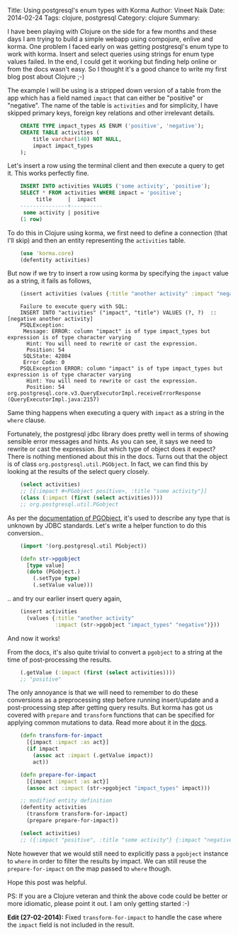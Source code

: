 Title: Using postgresql's enum types with Korma
Author: Vineet Naik
Date: 2014-02-24
Tags: clojure, postgresql
Category: clojure
Summary: 


I have been playing with Clojure on the side for a few months and
these days I am trying to build a simple webapp using compojure,
enlive and korma. One problem I faced early on was getting
postgresql's enum type to work with korma. Insert and select queries
using strings for enum type values failed. In the end, I could get it
working but finding help online or from the docs wasn't easy. So I
thought it's a good chance to write my first blog post about Clojure
;-)

The example I will be using is a stripped down version of a table from
the app which has a field named `impact` that can either be "positive"
or "negative". The name of the table is `activities` and for
simplicity, I have skipped primary keys, foreign key relations and
other irrelevant details.

```sql
    CREATE TYPE impact_types AS ENUM ('positive', 'negative');
    CREATE TABLE activities (
        title varchar(140) NOT NULL,
        impact impact_types
    );
```

Let's insert a row using the terminal client and then execute a query
to get it. This works perfectly fine.

```sql
    INSERT INTO activities VALUES ('some activity', 'positive');
    SELECT * FROM activities WHERE impact = 'positive';
         title     |  impact
    ---------------+----------
     some activity | positive
    (1 row)
```

To do this in Clojure using korma, we first need to define a
connection (that I'll skip) and then an entity representing the
`activities` table.

```clojure
    (use 'korma.core)
    (defentity activities)
```

But now if we try to insert a row using korma by specifying the
`impact` value as a string, it fails as follows,

```clojure
    (insert activities (values {:title "another activity" :impact "negative"}))
```

```text
    Failure to execute query with SQL:
    INSERT INTO "activities" ("impact", "title") VALUES (?, ?)  ::  [negative another activity]
    PSQLException:
     Message: ERROR: column "impact" is of type impact_types but expression is of type character varying
      Hint: You will need to rewrite or cast the expression.
      Position: 54
     SQLState: 42804
     Error Code: 0
    PSQLException ERROR: column "impact" is of type impact_types but expression is of type character varying
      Hint: You will need to rewrite or cast the expression.
      Position: 54  org.postgresql.core.v3.QueryExecutorImpl.receiveErrorResponse (QueryExecutorImpl.java:2157)
```

Same thing happens when executing a query with `impact` as a string in
the `where` clause.

Fortunately, the postgresql jdbc library does pretty well in terms of
showing sensible error messages and hints. As you can see, it says we
need to rewrite or cast the expression. But which type of object does
it expect?  There is nothing mentioned about this in the docs. Turns
out that the object is of class `org.postgresql.util.PGObject`. In
fact, we can find this by looking at the results of the select query
closely.

```clojure
    (select activities)
    ;; [{:impact #<PGobject positive>, :title "some activity"}]
    (class (:impact (first (select activities))))
    ;; org.postgresql.util.PGobject
```

As per the
[documentation of PGObject](http://jdbc.postgresql.org/documentation/publicapi/org/postgresql/util/PGobject.html),
it's used to describe any type that is unknown by JDBC
standards. Let's write a helper function to do this conversion..

```clojure
    (import '(org.postgresql.util PGobject))

    (defn str->pgobject
      [type value]
      (doto (PGobject.)
        (.setType type)
        (.setValue value)))
```

.. and try our earlier insert query again,

```clojure
    (insert activities
      (values {:title "another activity"
               :impact (str->pgobject "impact_types" "negative")}))
```

And now it works!

From the docs, it's also quite trivial to convert a `pgobject` to a
string at the time of post-processing the results.

```clojure
    (.getValue (:impact (first (select activities))))
    ;; "positive"
```

The only annoyance is that we will need to remember to do these
conversions as a preprocessing step before running insert/update and a
post-processing step after getting query results. But korma has got us
covered with `prepare` and `transform` functions that can be specified
for applying common mutations to data. Read more about it in the
[docs](http://sqlkorma.com/docs#entities).

```clojure
    (defn transform-for-impact
      [{impact :impact :as act}]
      (if impact
        (assoc act :impact (.getValue impact))
        act))

    (defn prepare-for-impact
      [{impact :impact :as act}]
      (assoc act :impact (str->pgobject "impact_types" impact)))

    ;; modified entity definition
    (defentity activities
      (transform transform-for-impact)
      (prepare prepare-for-impact))
```

```clojure
    (select activities)
    ;; ({:impact "positive", :title "some activity"} {:impact "negative", :title "another activity"})
```

Note however that we would still need to explicitly pass a `pgobject`
instance to `where` in order to filter the results by impact. We can
still reuse the `prepare-for-impact` on the map passed to `where`
though.

Hope this post was helpful.

PS: If you are a Clojure veteran and think the above code could be
better or more idiomatic, please point it out. I am only getting
started :-)


**Edit (27-02-2014):** Fixed `transform-for-impact` to handle the case
where the `impact` field is not included in the result.
